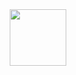 <div align="center">
  <img src="https://i.gifer.com/Dezp.gif](https://media.giphy.com/media/1iNIkQBAwEkUuTpikf/giphy.gif" width="100px"></img>
</div>

